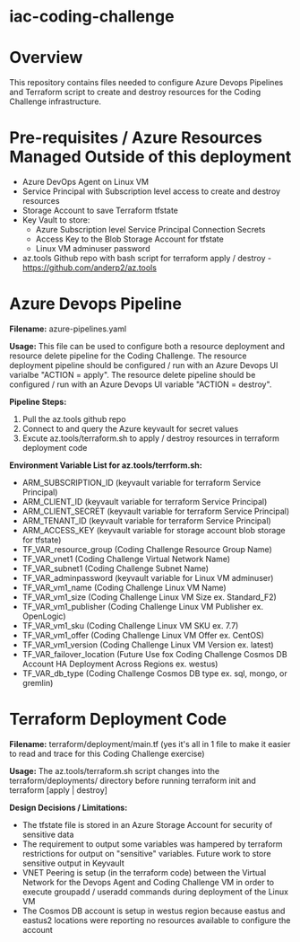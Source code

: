 # iac-coding-challenge

Overview
========
This repository contains files needed to configure Azure Devops Pipelines and Terraform script to create and destroy resources for the Coding Challenge infrastructure. 

Pre-requisites / Azure Resources Managed Outside of this deployment
===================================================================

 - Azure DevOps Agent on Linux VM
 - Service Principal with Subscription level access to create and destroy resources
 - Storage Account to save Terraform tfstate
 - Key Vault to store:
   - Azure Subscription level Service Principal Connection Secrets
   - Access Key to the Blob Storage Account for tfstate
   - Linux VM adminuser password
- az.tools Github repo with bash script for terraform apply / destroy - https://github.com/anderp2/az.tools

Azure Devops Pipeline
=====================
**Filename:**  azure-pipelines.yaml

**Usage:**  This file can be used to configure both a resource deployment and resource delete pipeline for the Coding Challenge. The resource deployment pipeline should be configured / run with an Azure Devops UI varialbe "ACTION = apply". The resource delete pipeline should be configured / run with an Azure Devops UI variable "ACTION = destroy".

**Pipeline Steps:**
1) Pull the az.tools github repo
2) Connect to and query the Azure keyvault for secret values
3) Excute az.tools/terraform.sh to apply / destroy resources in terraform deployment code

**Environment Variable List for az.tools/terrform.sh:**
 - ARM_SUBSCRIPTION_ID (keyvault variable for terraform Service Principal)
 - ARM_CLIENT_ID (keyvault variable for terraform Service Principal)
 - ARM_CLIENT_SECRET (keyvault variable for terraform Service Principal)
 - ARM_TENANT_ID (keyvault variable for terraform Service Principal)
 - ARM_ACCESS_KEY (keyvault variable for storage account blob storage for tfstate)
 - TF_VAR_resource_group (Coding Challenge Resource Group Name)
 - TF_VAR_vnet1 (Coding Challenge Virtual Network Name)
 - TF_VAR_subnet1 (Coding Challenge Subnet Name)
 - TF_VAR_adminpassword (keyvault variable for Linux VM adminuser)
 - TF_VAR_vm1_name (Coding Challenge Linux VM Name)
 - TF_VAR_vm1_size (Coding Challenge Linux VM Size ex. Standard_F2)
 - TF_VAR_vm1_publisher (Coding Challenge Linux VM Publisher ex. OpenLogic)
 - TF_VAR_vm1_sku (Coding Challenge Linux VM SKU ex. 7.7)
 - TF_VAR_vm1_offer (Coding Challenge Linux VM Offer ex. CentOS)
 - TF_VAR_vm1_version (Coding Challenge Linux VM Version ex. latest)
 - TF_VAR_failover_location (Future Use fox Coding Challenge Cosmos DB Account HA Deployment Across Regions ex. westus)
 - TF_VAR_db_type (Coding Challenge Cosmos DB type ex. sql, mongo, or gremlin)

Terraform Deployment Code
=========================
**Filename:**  terraform/deployment/main.tf   (yes it's all in 1 file to make it easier to read and trace for this Coding Challenge exercise)

**Usage:**  The az.tools/terraform.sh script changes into the terraform/deployments/ directory before running terraform init and terraform [apply | destroy]

**Design Decisions / Limitations:**
 -  The tfstate file is stored in an Azure Storage Account for security of sensitive data
 -  The requirement to output some variables was hampered by terraform restrictions for output on "sensitive" variables. Future work to store sensitive output in Keyvault
 -  VNET Peering is setup (in the terraform code) between the Virtual Network for the Devops Agent and Coding Challenge VM in order to execute groupadd / useradd commands during deployment of the Linux VM
 -  The Cosmos DB account is setup in westus region because eastus and eastus2 locations were reporting no resources available to configure the account 
